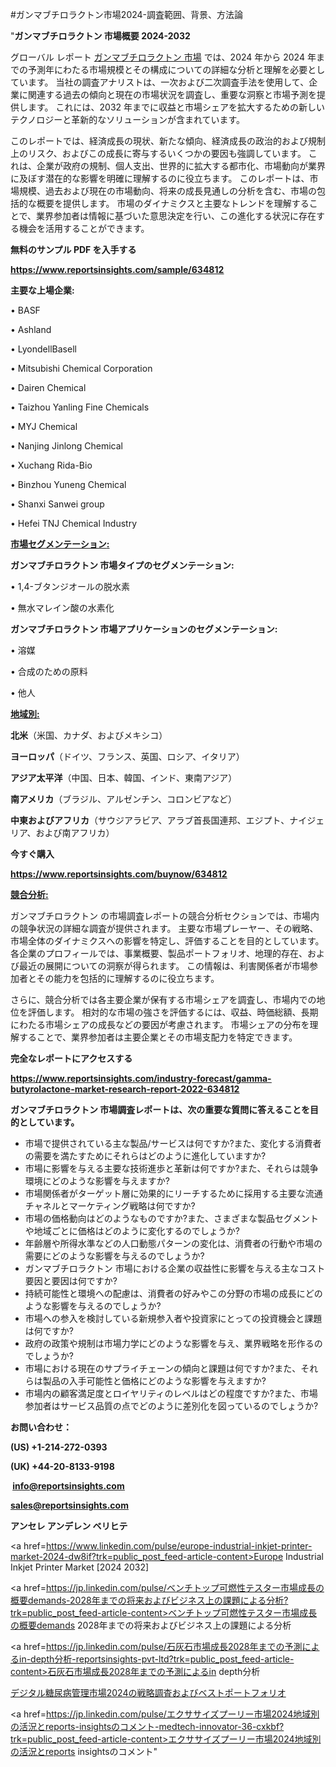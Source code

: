 #ガンマブチロラクトン市場2024-調査範囲、背景、方法論

"<strong>ガンマブチロラクトン 市場概要 2024-2032</strong>

グローバル レポート <a href=https://www.reportsinsights.com/sample/634812>ガンマブチロラクトン 市場</a> では、2024 年から 2024 年までの予測年にわたる市場規模とその構成についての詳細な分析と理解を必要としています。 当社の調査アナリストは、一次および二次調査手法を使用して、企業に関連する過去の傾向と現在の市場状況を調査し、重要な洞察と市場予測を提供します。 これには、2032 年までに収益と市場シェアを拡大​​するための新しいテクノロジーと革新的なソリューションが含まれています。

このレポートでは、経済成長の現状、新たな傾向、経済成長の政治的および規制上のリスク、およびこの成長に寄与するいくつかの要因も強調しています。 これは、企業が政府の規制、個人支出、世界的に拡大する都市化、市場動向が業界に及ぼす潜在的な影響を明確に理解するのに役立ちます。 このレポートは、市場規模、過去および現在の市場動向、将来の成長見通しの分析を含む、市場の包括的な概要を提供します。 市場のダイナミクスと主要なトレンドを理解することで、業界参加者は情報に基づいた意思決定を行い、この進化する状況に存在する機会を活用することができます。

<strong><b>無料のサンプル PDF を入手する</b></strong>

<a href=https://www.reportsinsights.com/sample/634812><strong><u>https://www.reportsinsights.com/sample/634812</u></strong></a>

<strong>主要な上場企業:</strong>

• BASF

• Ashland

• LyondellBasell

• Mitsubishi Chemical Corporation

• Dairen Chemical

• Taizhou Yanling Fine Chemicals

• MYJ Chemical

• Nanjing Jinlong Chemical

• Xuchang Rida-Bio

• Binzhou Yuneng Chemical

• Shanxi Sanwei group

• Hefei TNJ Chemical Industry

<strong><u>市場セグメンテーション</u></strong><strong><u>:</u></strong>

<strong>ガンマブチロラクトン 市場タイプのセグメンテーション:</strong>

• 1,4-ブタンジオールの脱水素

• 無水マレイン酸の水素化

<strong>ガンマブチロラクトン 市場アプリケーションのセグメンテーション:</strong>

• 溶媒

• 合成のための原料

• 他人

<strong><u>地域別</u></strong><strong><u>:</u></strong>

<strong>北米</strong>（米国、カナダ、およびメキシコ）

<strong>ヨーロッパ</strong>（ドイツ、フランス、英国、ロシア、イタリア）

<strong>アジア太平洋</strong>（中国、日本、韓国、インド、東南アジア）

<strong>南アメリカ</strong>（ブラジル、アルゼンチン、コロンビアなど）

<strong>中東およびアフリカ</strong>（サウジアラビア、アラブ首長国連邦、エジプト、ナイジェリア、および南アフリカ）

<strong>今すぐ購入</strong>

<a href=https://www.reportsinsights.com/buynow/634812><strong><u>https://www.reportsinsights.com/buynow/634812</u></strong></a>

<strong><u>競合分析:</u></strong>

ガンマブチロラクトン の市場調査レポートの競合分析セクションでは、市場内の競争状況の詳細な調査が提供されます。 主要な市場プレーヤー、その戦略、市場全体のダイナミクスへの影響を特定し、評価することを目的としています。 各企業のプロフィールでは、事業概要、製品ポートフォリオ、地理的存在、および最近の展開についての洞察が得られます。 この情報は、利害関係者が市場参加者とその能力を包括的に理解するのに役立ちます。

さらに、競合分析では各主要企業が保有する市場シェアを調査し、市場内での地位を評価します。 相対的な市場の強さを評価するには、収益、時価総額、長期にわたる市場シェアの成長などの要因が考慮されます。 市場シェアの分布を理解することで、業界参加者は主要企業とその市場支配力を特定できます。

<strong>完全なレポートにアクセスする</strong>

<a href=https://www.reportsinsights.com/industry-forecast/gamma-butyrolactone-market-research-report-2022-634812><strong><u><b>https://www.reportsinsights.com/industry-forecast/gamma-butyrolactone-market-research-report-2022-634812</b></u></strong></a>

<strong><b>ガンマブチロラクトン 市場調査レポートは、次の重要な質問に答えることを目的としています。</b></strong>
<ul>
  <li>市場で提供されている主な製品/サービスは何ですか?また、変化する消費者の需要を満たすためにそれらはどのように進化していますか?</li>
  <li>市場に影響を与える主要な技術進歩と革新は何ですか?また、それらは競争環境にどのような影響を与えますか?</li>
  <li>市場関係者がターゲット層に効果的にリーチするために採用する主要な流通チャネルとマーケティング戦略は何ですか?</li>
  <li>市場の価格動向はどのようなものですか?また、さまざまな製品セグメントや地域ごとに価格はどのように変化するのでしょうか?</li>
  <li>年齢層や所得水準などの人口動態パターンの変化は、消費者の行動や市場の需要にどのような影響を与えるのでしょうか?</li>
  <li>ガンマブチロラクトン 市場における企業の収益性に影響を与える主なコスト要因と要因は何ですか?</li>
  <li>持続可能性と環境への配慮は、消費者の好みやこの分野の市場の成長にどのような影響を与えるのでしょうか?</li>
  <li>市場への参入を検討している新規参入者や投資家にとっての投資機会と課題は何ですか?</li>
  <li>政府の政策や規制は市場力学にどのような影響を与え、業界戦略を形作るのでしょうか?</li>
  <li>市場における現在のサプライチェーンの傾向と課題は何ですか?また、それらは製品の入手可能性と価格にどのような影響を与えますか?</li>
  <li>市場内の顧客満足度とロイヤリティのレベルはどの程度ですか?また、市場参加者はサービス品質の点でどのように差別化を図っているのでしょうか?</li>
</ul>
<strong>お問い合わせ：</strong>

<strong>(US) +1-214-272-0393</strong>

<strong>(UK) +44-20-8133-9198</strong>

<strong> </strong><a href=info@reportsinsights.com><strong><u>info@reportsinsights.com</u></strong></a>

<a href=sales@reportsinsights.com><strong><u>sales@reportsinsights.com</u></strong></a>

<strong>アンセレ アンデレン ベリヒテ</strong>

<a href=https://www.linkedin.com/pulse/europe-industrial-inkjet-printer-market-2024-dw8if?trk=public_post_feed-article-content>Europe Industrial Inkjet Printer Market [2024 2032]</a>

<a href=https://jp.linkedin.com/pulse/ベンチトップ可燃性テスター市場成長の概要demands-2028年までの将来およびビジネス上の課題による分析?trk=public_post_feed-article-content>ベンチトップ可燃性テスター市場成長の概要demands 2028年までの将来およびビジネス上の課題による分析</a>

<a href=https://jp.linkedin.com/pulse/石灰石市場成長2028年までの予測によるin-depth分析-reportsinsights-pvt-ltd?trk=public_post_feed-article-content>石灰石市場成長2028年までの予測によるin depth分析</a>

<a href=https://www.linkedin.com/pulse/デジタル糖尿病管理市場2024の戦略調査およびベストポートフォリオ-healthscope-news-245/>デジタル糖尿病管理市場2024の戦略調査およびベストポートフォリオ</a>

<a href=https://jp.linkedin.com/pulse/エクササイズプーリー市場2024地域別の活況とreports-insightsのコメント-medtech-innovator-36-cxkbf?trk=public_post_feed-article-content>エクササイズプーリー市場2024地域別の活況とreports insightsのコメント</a>"
